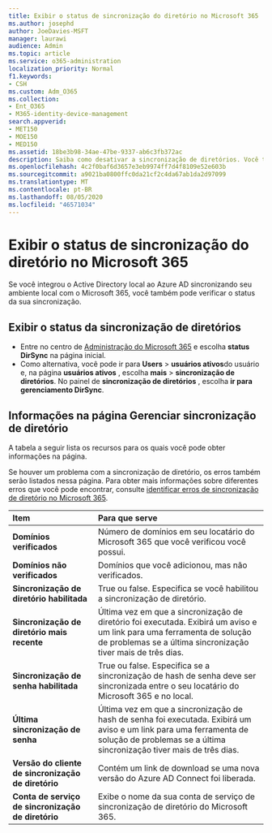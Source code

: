 ```yaml
---
title: Exibir o status de sincronização do diretório no Microsoft 365
ms.author: josephd
author: JoeDavies-MSFT
manager: laurawi
audience: Admin
ms.topic: article
ms.service: o365-administration
localization_priority: Normal
f1.keywords:
- CSH
ms.custom: Adm_O365
ms.collection:
- Ent_O365
- M365-identity-device-management
search.appverid:
- MET150
- MOE150
- MED150
ms.assetid: 18be3b98-34ae-47be-9337-ab6c3fb372ac
description: Saiba como desativar a sincronização de diretórios. Você também pode exibir seu status.
ms.openlocfilehash: 4c2f0baf6d3657e3eb9974ff7d4f8109e52e603b
ms.sourcegitcommit: a9021ba0800ffc0da21cf2c4da67ab1da2d97099
ms.translationtype: MT
ms.contentlocale: pt-BR
ms.lasthandoff: 08/05/2020
ms.locfileid: "46571034"
---
```

# <a name="view-directory-synchronization-status-in-microsoft-365"></a>Exibir o status de sincronização do diretório no Microsoft 365

Se você integrou o Active Directory local ao Azure AD sincronizando seu ambiente local com o Microsoft 365, você também pode verificar o status da sua sincronização.
  
## <a name="view-directory-synchronization-status"></a>Exibir o status da sincronização de diretórios

- Entre no centro de [Administração do Microsoft 365](https://admin.microsoft.com) e escolha **status DirSync** na página inicial.
- Como alternativa, você pode ir para **Users** \> **usuários ativos**do usuário e, na página **usuários ativos** , escolha **mais** \> **sincronização de diretórios**. No painel de **sincronização de diretórios** , escolha **ir para gerenciamento DirSync**.

## <a name="information-on-the-manage-directory-synchronization-page"></a>Informações na página Gerenciar sincronização de diretório

A tabela a seguir lista os recursos para os quais você pode obter informações na página.
  
Se houver um problema com a sincronização de diretório, os erros também serão listados nessa página. Para obter mais informações sobre diferentes erros que você pode encontrar, consulte [identificar erros de sincronização de diretório no Microsoft 365](identify-directory-synchronization-errors.md).
  
|**Item**|**Para que serve**|
|:-----|:-----|
|**Domínios verificados** | Número de domínios em seu locatário do Microsoft 365 que você verificou você possui. |
|**Domínios não verificados** | Domínios que você adicionou, mas não verificados. |
|**Sincronização de diretório habilitada** |True ou false. Especifica se você habilitou a sincronização de diretório. |
|**Sincronização de diretório mais recente** | Última vez em que a sincronização de diretório foi executada. Exibirá um aviso e um link para uma ferramenta de solução de problemas se a última sincronização tiver mais de três dias. |
|**Sincronização de senha habilitada** | True ou false. Especifica se a sincronização de hash de senha deve ser sincronizada entre o seu locatário do Microsoft 365 e no local. |
|**Última sincronização de senha** | Última vez em que a sincronização de hash de senha foi executada. Exibirá um aviso e um link para uma ferramenta de solução de problemas se a última sincronização tiver mais de três dias. |
|**Versão do cliente de sincronização de diretório** | Contém um link de download se uma nova versão do Azure AD Connect foi liberada. |
|**Conta de serviço de sincronização de diretório** | Exibe o nome da sua conta de serviço de sincronização de diretório do Microsoft 365. |
